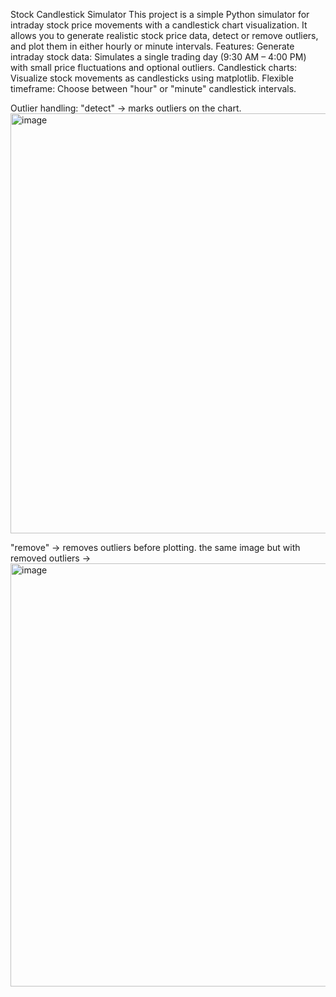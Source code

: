 Stock Candlestick Simulator
This project is a simple Python simulator for intraday stock price movements with a candlestick chart visualization.
It allows you to generate realistic stock price data, detect or remove outliers, and plot them in either hourly or minute intervals.
Features:
Generate intraday stock data: Simulates a single trading day (9:30 AM – 4:00 PM) with small price fluctuations and optional outliers.
Candlestick charts: Visualize stock movements as candlesticks using matplotlib.
Flexible timeframe: Choose between "hour" or "minute" candlestick intervals.

Outlier handling:
"detect" → marks outliers on the chart.
<img width="854" height="672" alt="image" src="https://github.com/user-attachments/assets/46b3d786-86f3-4e87-a888-1dd35fca82de" />

"remove" → removes outliers before plotting.
the same image but with removed outliers ->
<img width="851" height="677" alt="image" src="https://github.com/user-attachments/assets/23574a0f-2b91-4bea-bce9-e61f0821684e" />

